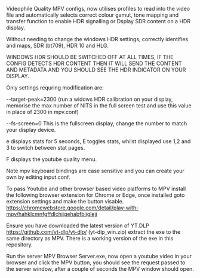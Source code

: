 Videophile Quality MPV configs, now utilises profiles to read into the video file and automatically selects correct colour gamut, tone mapping and transfer function to enable HDR signalling or Dsplay SDR content on a HDR display.

Without needing to change the windows HDR settings, correctly identifies and maps, SDR (bt709), HDR 10 and HLG.

WINDOWS HDR SHOULD BE SWITCHED OFF AT ALL TIMES, IF THE CONFIG DETECTS HDR CONTENT THEN IT WILL SEND THE CONTENT AND METADATA AND YOU SHOULD SEE THE HDR INDICATOR ON YOUR DISPLAY.

Only settings requring modification are:

--target-peak=2300  (run a widows HDR calibration on your display, memorise the max number of NITS in the full screen test and use 
this value in place of 2300 in mpv.conf)

--fs-screen=0 This is the fullscreen display, change the number to match your display device.

e displays stats for 5 seconds, E toggles stats, whilst displayed use 1,2 and 3 to switch between stat pages.

F displays the youtube quality menu.

Note mpv keyboard bindings are case sensitive and you can create your own by editing input.conf. 

To pass Youtube and other browser based video platforms to MPV install the following browser extension for Chrome or Edge, once installed goto extension settings and make the button visable. https://chromewebstore.google.com/detail/play-with-mpv/hahklcmnfgffdlchjigehabfbiigleji

Ensure you have downloaded the latest version of YT.DLP https://github.com/yt-dlp/yt-dlp/ (yt-dlp_win.zip) extract the exe to the same directory as MPV. There is a working version of the exe in this repository.

Run the server MPV Browser Server.exe, now open a youtube video in your browser and click the MPV button, you should see the request passed to the server window, after a couple of seconds the MPV window should open.
